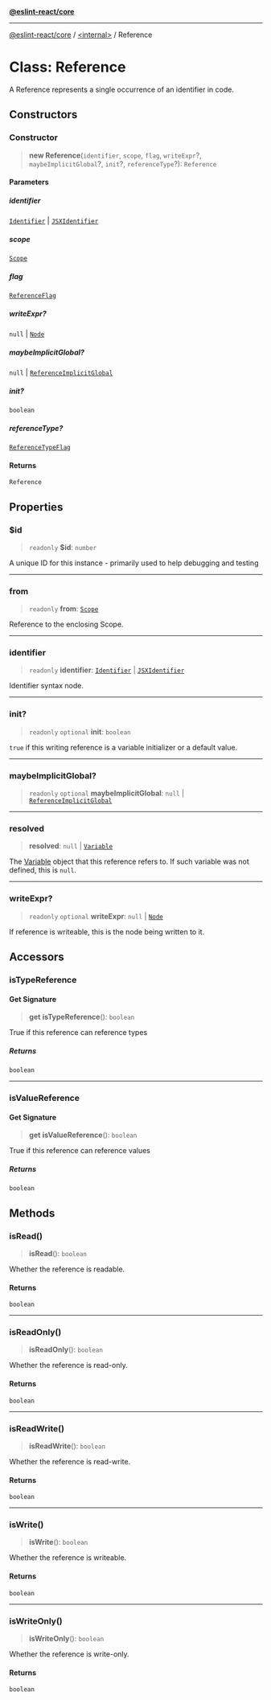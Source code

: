 [**@eslint-react/core**](../../README.md)

***

[@eslint-react/core](../../README.md) / [\<internal\>](../README.md) / Reference

# Class: Reference

A Reference represents a single occurrence of an identifier in code.

## Constructors

### Constructor

> **new Reference**(`identifier`, `scope`, `flag`, `writeExpr`?, `maybeImplicitGlobal`?, `init`?, `referenceType`?): `Reference`

#### Parameters

##### identifier

[`Identifier`](../interfaces/Identifier.md) | [`JSXIdentifier`](../interfaces/JSXIdentifier.md)

##### scope

[`Scope`](../type-aliases/Scope.md)

##### flag

[`ReferenceFlag`](../enumerations/ReferenceFlag.md)

##### writeExpr?

`null` | [`Node`](../type-aliases/Node.md)

##### maybeImplicitGlobal?

`null` | [`ReferenceImplicitGlobal`](../interfaces/ReferenceImplicitGlobal.md)

##### init?

`boolean`

##### referenceType?

[`ReferenceTypeFlag`](../enumerations/ReferenceTypeFlag.md)

#### Returns

`Reference`

## Properties

### $id

> `readonly` **$id**: `number`

A unique ID for this instance - primarily used to help debugging and testing

***

### from

> `readonly` **from**: [`Scope`](../type-aliases/Scope.md)

Reference to the enclosing Scope.

***

### identifier

> `readonly` **identifier**: [`Identifier`](../interfaces/Identifier.md) \| [`JSXIdentifier`](../interfaces/JSXIdentifier.md)

Identifier syntax node.

***

### init?

> `readonly` `optional` **init**: `boolean`

`true` if this writing reference is a variable initializer or a default value.

***

### maybeImplicitGlobal?

> `readonly` `optional` **maybeImplicitGlobal**: `null` \| [`ReferenceImplicitGlobal`](../interfaces/ReferenceImplicitGlobal.md)

***

### resolved

> **resolved**: `null` \| [`Variable`](Variable.md)

The [Variable](Variable.md) object that this reference refers to. If such variable was not defined, this is `null`.

***

### writeExpr?

> `readonly` `optional` **writeExpr**: `null` \| [`Node`](../type-aliases/Node.md)

If reference is writeable, this is the node being written to it.

## Accessors

### isTypeReference

#### Get Signature

> **get** **isTypeReference**(): `boolean`

True if this reference can reference types

##### Returns

`boolean`

***

### isValueReference

#### Get Signature

> **get** **isValueReference**(): `boolean`

True if this reference can reference values

##### Returns

`boolean`

## Methods

### isRead()

> **isRead**(): `boolean`

Whether the reference is readable.

#### Returns

`boolean`

***

### isReadOnly()

> **isReadOnly**(): `boolean`

Whether the reference is read-only.

#### Returns

`boolean`

***

### isReadWrite()

> **isReadWrite**(): `boolean`

Whether the reference is read-write.

#### Returns

`boolean`

***

### isWrite()

> **isWrite**(): `boolean`

Whether the reference is writeable.

#### Returns

`boolean`

***

### isWriteOnly()

> **isWriteOnly**(): `boolean`

Whether the reference is write-only.

#### Returns

`boolean`
